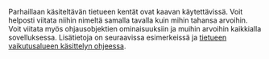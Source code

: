 Parhaillaan käsiteltävän tietueen kentät ovat kaavan käytettävissä.  Voit helposti viitata niihin nimeltä samalla tavalla kuin mihin tahansa arvoihin.  Voit viitata myös ohjausobjektien ominaisuuksiin ja muihin arvoihin kaikkialla sovelluksessa.  Lisätietoja on seuraavissa esimerkeissä ja [tietueen vaikutusalueen käsittelyn ohjeessa](../maker/canvas-apps/working-with-tables.md#record-scope). 

